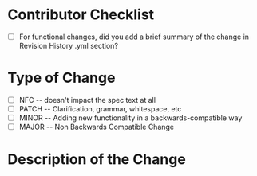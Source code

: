 # Contributor Checklist

- [ ] For functional changes, did you add a brief summary of the change in Revision History .yml section?

# Type of Change

- [ ] NFC -- doesn't impact the spec text at all
- [ ] PATCH -- Clarification, grammar, whitespace, etc
- [ ] MINOR -- Adding new functionality in a backwards-compatible way
- [ ] MAJOR -- Non Backwards Compatible Change

# Description of the Change
